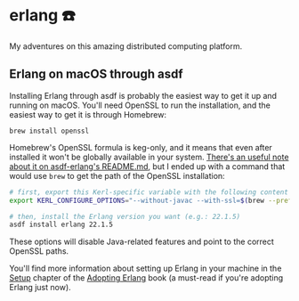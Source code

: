 # erlang ☎️

My adventures on this amazing distributed computing platform.

## Erlang on macOS through asdf

Installing Erlang through asdf is probably the easiest way to get it up and running on macOS. You'll need OpenSSL to run the installation, and the easiest way to get it is through Homebrew:

```
brew install openssl
```

Homebrew's OpenSSL formula is keg-only, and it means that even after installed it won't be globally available in your system. [There's an useful note about it on asdf-erlang's README.md](https://github.com/asdf-vm/asdf-erlang#dealing-with-openssl-issues-on-macos), but I ended up with a command that would use `brew` to get the path of the OpenSSL installation:

```sh
# first, export this Kerl-specific variable with the following content
export KERL_CONFIGURE_OPTIONS="--without-javac --with-ssl=$(brew --prefix openssl@1.1)"

# then, install the Erlang version you want (e.g.: 22.1.5)
asdf install erlang 22.1.5
```

These options will disable Java-related features and point to the correct OpenSSL paths.

You'll find more information about setting up Erlang in your machine in the [Setup](https://adoptingerlang.org/docs/development/setup) chapter of the [Adopting Erlang](https://adoptingerlang.org) book (a must-read if you're adopting Erlang just now).
